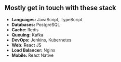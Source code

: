 ## Mostly get in touch with these stack

- **Languages:** JavaScript, TypeScript  
- **Databases:** PostgreSQL  
- **Cache:** Redis  
- **Queuing:** Kafka  
- **DevOps:** Jenkins, Kubernetes  
- **Web:** React JS  
- **Load Balancer:** Nginx
- **Mobile:** React Native  

